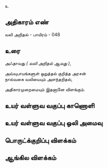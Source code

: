 உ


## அதிகாரம் எண்

வலி அறிதல் - பாயிரம் - 048

## உரை

அஃதாவது _( வலி அறிதல் ஆவது )_,  

அவ்வுபாயங்களுள் ஒறுத்தல் குறித்த அரசன்  
நால்வகை வலியையும் அளந்தறிதல்,  

அதிகாரமுறைமையும் இதனானே விளங்கும்.


## உயர் வள்ளுவ வகுப்பு காணொளி


## உயர் வள்ளுவ வகுப்பு ஒலி அமைவு 


## பொருட்க்குறிப்பு விளக்கம்


## ஆங்கில விளக்கம்

